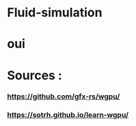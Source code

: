 # Fluid-simulation

# oui

# Sources :
### https://github.com/gfx-rs/wgpu/
### https://sotrh.github.io/learn-wgpu/